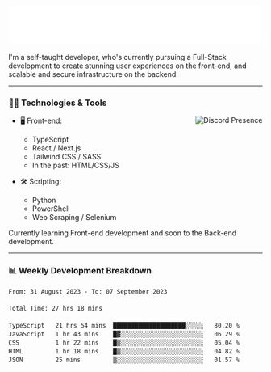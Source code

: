 <img src="assets/wave.svg" alt=":wave:" />

I'm a self-taught developer, who's currently pursuing a Full-Stack development to create stunning user experiences on the front-end, and scalable and secure infrastructure on the backend.

---

### 🧑‍💻 Technologies & Tools

<a href="https://discord.com/users/414304208649453568" target="_blank" rel="nofollow">
   <img src="https://lanyard-profile-readme.vercel.app/api/414304208649453568?idleMessage=Probably%20doing%20something%20else..." alt="Discord Presence" align="right">
</a>

- 🖥️ Front-end:

  - TypeScript
  - React / Next.js
  - Tailwind CSS / SASS
  - In the past: HTML/CSS/JS

- 🛠 Scripting:

  - Python
  - PowerShell
  - Web Scraping / Selenium

Currently learning Front-end development and soon to the Back-end development.

---

### 📊 Weekly Development Breakdown

<!-- ![ccrsxx's GitHub Stats](https://github-readme-stats.vercel.app/api?username=ccrsxx&count_private=true&theme=tokyonight) -->
<!-- ![ccrsxx's Top Langs](https://github-readme-stats.vercel.app/api/top-langs/?username=ccrsxx&hide=lua,java,html&theme=tokyonight) -->

<!--START_SECTION:waka-->

```txt
From: 31 August 2023 - To: 07 September 2023

Total Time: 27 hrs 18 mins

TypeScript   21 hrs 54 mins  ████████████████████░░░░░   80.20 %
JavaScript   1 hr 43 mins    █▓░░░░░░░░░░░░░░░░░░░░░░░   06.29 %
CSS          1 hr 22 mins    █▒░░░░░░░░░░░░░░░░░░░░░░░   05.04 %
HTML         1 hr 18 mins    █▒░░░░░░░░░░░░░░░░░░░░░░░   04.82 %
JSON         25 mins         ▒░░░░░░░░░░░░░░░░░░░░░░░░   01.57 %
```

<!--END_SECTION:waka-->
